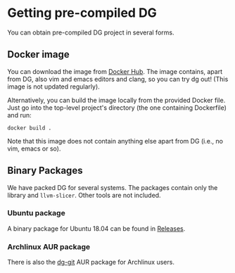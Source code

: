 # Getting pre-compiled DG

You can obtain pre-compiled DG project in several forms.

## Docker image

You can download the image from [Docker Hub](https://hub.docker.com/r/mchalupa/dg).
The image contains, apart from DG, also vim and emacs editors and clang,
so you can try dg out! (This image is not updated regularly).

Alternatively, you can build the image locally from the provided Docker file.
Just go into the top-level project's directory (the one containing
Dockerfile) and run:

```
docker build .
```

Note that this image does not contain anything else apart from DG
(i.e., no vim, emacs or so).


## Binary Packages

We have packed DG for several systems. The packages contain only the library and `llvm-slicer`. Other tools are not included.

### Ubuntu package

A binary package for Ubuntu 18.04 can be found in [Releases](https://github.com/mchalupa/dg/releases/tag/v0.9-pre).


### Archlinux AUR package

There is also the [dg-git](https://aur.archlinux.org/packages/dg-git/) AUR package for Archlinux users.
